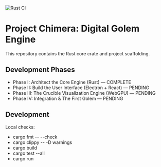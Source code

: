 ![Rust CI](https://github.com/BigBossBoolingB/Digital-Golem-Engine/actions/workflows/rust-ci.yml/badge.svg?branch=main)

# Project Chimera: Digital Golem Engine

This repository contains the Rust core crate and project scaffolding.

## Development Phases

- Phase I: Architect the Core Engine (Rust) — COMPLETE
- Phase II: Build the User Interface (Electron + React) — PENDING
- Phase III: The Crucible Visualization Engine (WebGPU) — PENDING
- Phase IV: Integration & The First Golem — PENDING

## Development

Local checks:
- cargo fmt -- --check
- cargo clippy -- -D warnings
- cargo build
- cargo test --all
- cargo run
